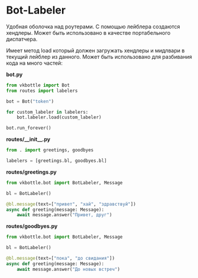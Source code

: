 # Bot-Labeler

Удобная оболочка над роутерами. С помощью лейблера создаются хендлеры. Может быть использовано в качестве портабельного диспатчера.

Имеет метод load который должен загружать хендлеры и мидлвари в текущий лейблер из данного. Может быть использовано для разбивания кода на много частей:

__bot.py__
```python
from vkbottle import Bot
from routes import labelers

bot = Bot("token")

for custom_labeler in labelers:
    bot.labeler.load(custom_labeler)

bot.run_forever()
```

__routes/\_\_init\_\_.py__
```python
from . import greetings, goodbyes

labelers = [greetings.bl, goodbyes.bl]
```

__routes/greetings.py__
```python
from vkbottle.bot import BotLabeler, Message

bl = BotLabeler()

@bl.message(text=["привет", "хай", "здравствуй"])
async def greeting(message: Message):
    await message.answer("Привет, друг")
```

__routes/goodbyes.py__
```python
from vkbottle.bot import BotLabeler, Message

bl = BotLabeler()

@bl.message(text=["пока", "до свидания"])
async def greeting(message: Message):
    await message.answer("До новых встреч")
```